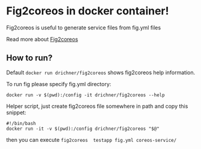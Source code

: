 Fig2coreos in docker container!
==============================

Fig2coreos is useful to generate service files from fig.yml files

Read more about [Fig2coreos][1] 



How to run?
-----------

Default `docker run drichner/fig2coreos` shows fig2coreos help information.

To run fig please specify fig.yml directory:
```
docker run -v $(pwd):/config -it drichner/fig2coreos --help
```


Helper script, just create fig2coreos file somewhere in path and copy this snippet:

    #!/bin/bash
    docker run -it -v $(pwd):/config drichner/fig2coreos "$@"

then you can execute ```fig2coreos  testapp fig.yml coreos-service/```


  [1]: https://github.com/CenturyLinkLabs/fig2coreos